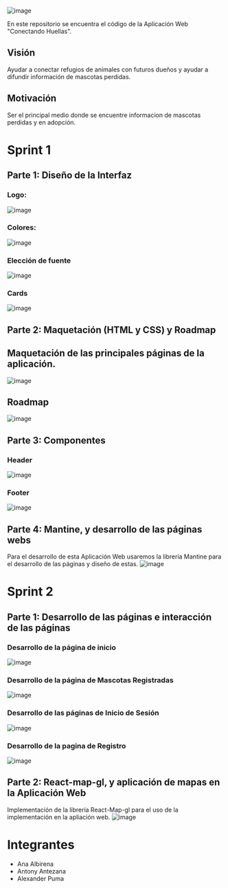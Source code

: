 ![image](https://github.com/user-attachments/assets/94a762af-c4d9-4e74-94e3-92ed57f14021)


En este repositorio se encuentra el código de la Aplicación Web "Conectando Huellas".

## Visión
Ayudar a conectar refugios de animales con futuros dueños y ayudar a difundir información de mascotas perdidas.

## Motivación
Ser el principal medio donde se encuentre informacion de mascotas perdidas y en adopción.

# Sprint 1

## Parte 1: Diseño de la Interfaz

### Logo: 
![image](https://github.com/user-attachments/assets/6a7c55f9-8b21-4698-a92c-32997acc2a8c)
### Colores:
![image](https://github.com/user-attachments/assets/131bd2ef-85e4-4098-9f2a-953e587bebb5)
### Elección de fuente
![image](https://github.com/user-attachments/assets/c67d3f21-a2d2-454a-b28f-287c6ef0b6d7)
### Cards
![image](https://github.com/user-attachments/assets/e16cc3d7-689f-47dd-a9a9-d16899ba96ef)

## Parte 2: Maquetación (HTML y CSS) y Roadmap

## Maquetación de las principales páginas de la aplicación.
![image](https://github.com/user-attachments/assets/a15083d1-9f82-4ab1-b924-8115f706e742)
## Roadmap
![image](https://github.com/user-attachments/assets/cc1885c8-4205-40e3-913f-7456afd24ad4)


## Parte 3: Componentes
### Header
![image](https://github.com/user-attachments/assets/96c3aa5f-c924-4798-9ca5-e31884b72ab9)
### Footer
![image](https://github.com/user-attachments/assets/69e2c7e7-7ab8-4581-9e19-fb3e54a4da6b)


## Parte 4: Mantine, y desarrollo de las páginas webs
Para el desarrollo de esta Aplicación Web usaremos la librería Mantine para el desarrollo de las páginas y diseño de estas.
![image](https://github.com/user-attachments/assets/655ab3e9-90aa-46ad-8d2e-79317bef128d)

# Sprint 2

## Parte 1: Desarrollo de las páginas e interacción de las páginas

### Desarrollo de la página de inicio
![image](https://github.com/user-attachments/assets/7cb5ab73-1e4b-4c41-b588-793fa5a6d6cd)
### Desarrollo de la página de Mascotas Registradas
![image](https://github.com/user-attachments/assets/b4082143-fd37-4659-aade-db36f7247807)
### Desarrollo de las páginas de Inicio de Sesión
![image](https://github.com/user-attachments/assets/f0d37679-a2a2-462d-9dc2-a7459b04c0eb)
### Desarrollo de la pagina de Registro
![image](https://github.com/user-attachments/assets/5ea4029a-e799-4cfc-85c9-3ad5181228ef)

## Parte 2: React-map-gl, y aplicación de mapas en la Aplicación Web
Implementación de la librería React-Map-gl para el uso de la implementación en la apliación web.
![image](https://github.com/user-attachments/assets/8e85866a-1504-4942-9ef6-5b1cdf3fdc6c)

# Integrantes
- Ana Albirena
- Antony Antezana
- Alexander Puma
